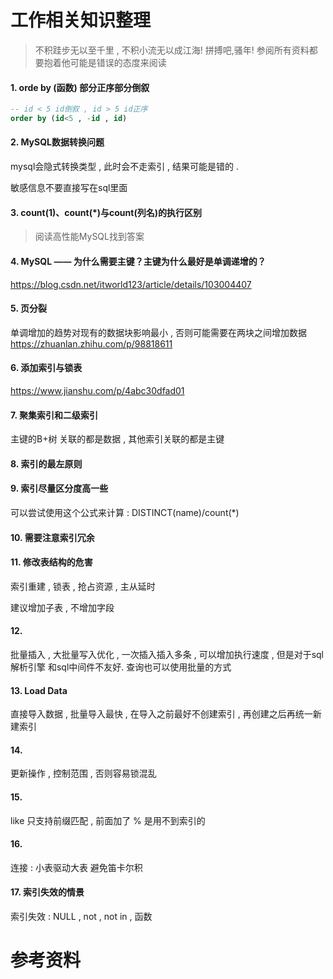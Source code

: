 # 工作相关知识整理

> 不积跬步无以至千里 , 不积小流无以成江海!
> 拼搏吧,骚年!
> 参阅所有资料都要抱着他可能是错误的态度来阅读



#### 1. orde by (函数) 部分正序部分倒叙

```sql
-- id < 5 id倒叙 , id > 5 id正序
order by (id<5 , -id , id)  
```

#### 2. MySQL数据转换问题

mysql会隐式转换类型 , 此时会不走索引 , 结果可能是错的 . 

敏感信息不要直接写在sql里面

#### 3. count(1)、count(*)与count(列名)的执行区别

> 阅读高性能MySQL找到答案

#### 4. MySQL —— 为什么需要主键？主键为什么最好是单调递增的？
https://blog.csdn.net/itworld123/article/details/103004407

#### 5. 页分裂
单调增加的趋势对现有的数据块影响最小 , 否则可能需要在两块之间增加数据
https://zhuanlan.zhihu.com/p/98818611

#### 6. 添加索引与锁表
https://www.jianshu.com/p/4abc30dfad01

#### 7. 聚集索引和二级索引
主键的B+树 关联的都是数据 , 其他索引关联的都是主键

#### 8. 索引的最左原则

#### 9. 索引尽量区分度高一些
可以尝试使用这个公式来计算 : DISTINCT(name)/count(*)

#### 10. 需要注意索引冗余

#### 11. 修改表结构的危害
索引重建 , 锁表 , 抢占资源 , 主从延时

建议增加子表 , 不增加字段

#### 12. 
批量插入 , 大批量写入优化 , 一次插入插入多条 , 可以增加执行速度 , 但是对于sql解析引擎 和sql中间件不友好.
查询也可以使用批量的方式

#### 13. Load Data
直接导入数据 , 批量导入最快 , 在导入之前最好不创建索引 , 再创建之后再统一新建索引

#### 14. 
更新操作 , 控制范围 , 否则容易锁混乱

#### 15. 
like 只支持前缀匹配 , 前面加了 % 是用不到索引的

#### 16.
连接 : 小表驱动大表 避免笛卡尔积

#### 17. 索引失效的情景
索引失效 : NULL , not , not in , 函数


# 参考资料

